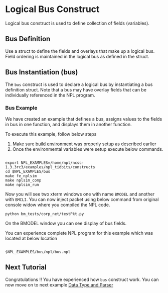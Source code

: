# Logical Bus Construct

Logical bus construct is used to define collection of fields (variables).

## Bus Definition

Use a struct to define the fields and overlays that make up a logical bus.
Field ordering is maintained in the logical bus as defined in the struct.

## Bus Instantiation (bus)

The ````bus```` construct is used to declare a logical bus by instantiating a bus definition struct. Note that a bus may have overlay fields that can be individually referenced in the NPL program.

### Bus Example 

We have created an example that defines a bus, assigns values to the fields in bus in one function, and displays them in another function.

To execute this example, follow below steps

1. Make sure [build environment](https://github.com/nplang/NPL-Tutorials#npl-build-enivronment) was properly setup as described earlier
2. Once the environmental variables were setup execute below commands. 
````

export NPL_EXAMPLES=/home/npl/ncsc-1.3.3rc3/examples/npl_tidbits/constructs
cd $NPL_EXAMPLES/bus 
make fe_nplsim
make nplsim_comp
make nplsim_run

````

Now you will see two xterm windows one with name ```BMODEL``` and another with ```BMCLI```. You can now inject packet using below command  from original console widow where you compiled the NPL code. 

````
python bm_tests/corp_net/testPkt.py

````

On the BMODEL window you can see display of bus fields.

You can experience complete NPL program for this example which was located at below location

````

$NPL_EXAMPLES/bus/npl/bus.npl

````

## Next Tutorial 

Congratulations !!
You have experienced how ``` bus ``` construct work. You can now move on to next example [Data Type and Parser](https://github.com/nplang/NPL-Tutorials/blob/master/NPL-Titbits/Data-Types-Parser)
